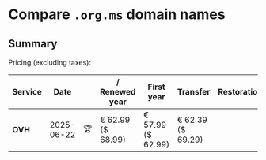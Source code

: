# Compare `.org.ms` domain names

## Summary

Pricing (excluding taxes):

| Service | Date |  | / Renewed year | First year | Transfer | Restoration |
|--|--|--|--|--|--|--|
| **OVH** | 2025-06-22 | 🏆 | € 62.99<br>($ 68.99) | € 57.99<br>($ 62.99) | € 62.39<br>($ 69.29) |  |
